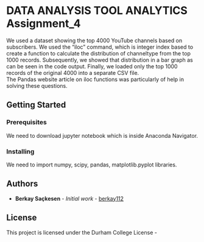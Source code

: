 # DATA ANALYSIS TOOL ANALYTICS Assignment_4

We used a dataset showing the top 4000 YouTube channels based on subscribers. We used the “iloc” command, which is integer index based to create a function to calculate the distribution of channeltype from the top 1000 records. 
Subsequently, we showed that distribution in a bar graph as can be seen in the code output.
Finally, we loaded only the top 1000 records of the original 4000 into a separate CSV file.  
The Pandas website article on iloc functions was particularly of help in solving these questions. 


## Getting Started

### Prerequisites

We need to download jupyter notebook which is inside Anaconda Navigator.


### Installing

We need to import numpy, scipy, pandas, matplotlib.pyplot libraries.

## Authors

* **Berkay Saçkesen** - *Initial work* - [berkay112](https://github.com/berkay112)

## License

This project is licensed under the Durham College License -



